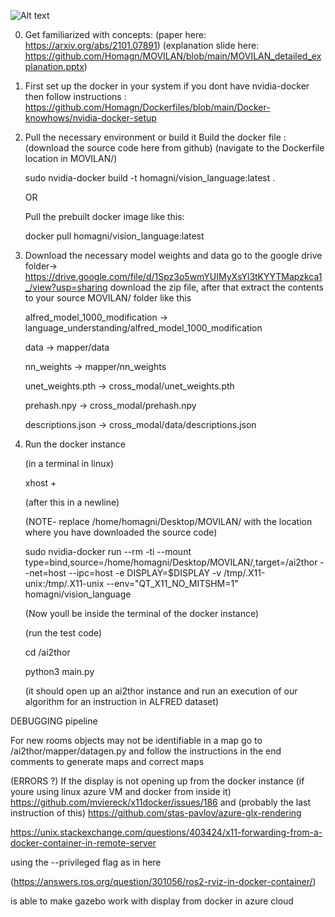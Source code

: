 ![Alt text](https://github.com/Homagn/MOVILAN/blob/main/Movilan_img.JPG?raw=true "Title")

0. Get familiarized with concepts:
(paper here: https://arxiv.org/abs/2101.07891)
(explanation slide here: https://github.com/Homagn/MOVILAN/blob/main/MOVILAN_detailed_explanation.pptx)

1. First set up the docker in your system
    if you dont have nvidia-docker then follow instructions :
    https://github.com/Homagn/Dockerfiles/blob/main/Docker-knowhows/nvidia-docker-setup

2. Pull the necessary environment or build it 
    Build the docker file :
    (download the source code here from github)
    (navigate to the Dockerfile location in MOVILAN/)
    
    sudo nvidia-docker build -t homagni/vision_language:latest .

    OR

    Pull the prebuilt docker image like this:
    
    docker pull homagni/vision_language:latest

3. Download the necessary model weights and data
    go to the google drive folder->  https://drive.google.com/file/d/1Spz3o5wmYUIMyXsYl3tKYYTMapzkca1_/view?usp=sharing
    download the zip file, after that extract the contents to your source MOVILAN/ folder like this 
    
    alfred_model_1000_modification -> language_understanding/alfred_model_1000_modification
    
    data -> mapper/data
    
    nn_weights -> mapper/nn_weights
    
    unet_weights.pth -> cross_modal/unet_weights.pth
    
    prehash.npy -> cross_modal/prehash.npy
    
    descriptions.json -> cross_modal/data/descriptions.json
    


4. Run the docker instance

    (in a terminal in linux)
    
    xhost +

    (after this in a newline)
    
    (NOTE- replace /home/homagni/Desktop/MOVILAN/ with the location where you have downloaded the source code)

    sudo nvidia-docker run --rm -ti --mount type=bind,source=/home/homagni/Desktop/MOVILAN/,target=/ai2thor --net=host --ipc=host -e DISPLAY=$DISPLAY -v /tmp/.X11-unix:/tmp/.X11-unix --env="QT_X11_NO_MITSHM=1" homagni/vision_language

    (Now youll be inside the terminal of the docker instance)
    
    (run the test code)
    
    cd /ai2thor
    
    python3 main.py

    (it should open up an ai2thor instance and run an execution of our algorithm for an instruction in ALFRED dataset)


DEBUGGING pipeline

For new rooms objects may not be identifiable in a map
go to /ai2thor/mapper/datagen.py and follow the instructions in the end comments to generate maps and correct maps


(ERRORS ?)
If the display is not opening up from the docker instance (if youre using linux azure VM and docker from inside it)
https://github.com/mviereck/x11docker/issues/186
and
(probably the last instruction of this)
https://github.com/stas-pavlov/azure-glx-rendering

https://unix.stackexchange.com/questions/403424/x11-forwarding-from-a-docker-container-in-remote-server


using the --privileged flag as in here

(https://answers.ros.org/question/301056/ros2-rviz-in-docker-container/)

is able to make gazebo work with display from docker in azure cloud
